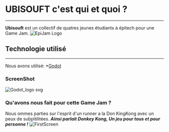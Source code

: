 #  UBISOUFT c'est qui et quoi ?
***
**Ubisouft** est un collectif de quatres jeunes étudiants à épitech pour une Game Jam.
![EpiJam Logo](https://user-images.githubusercontent.com/72013160/153730506-e15526f1-0566-4a2a-9c91-a4371f96e91f.png)


## Technologie utilisé
***
Nous avons utilisé:
*[Godot](https://godotengine.org/)
### ScreenShot
![Godot_logo svg](https://user-images.githubusercontent.com/72013160/153731025-0647b8f3-b114-49eb-93e2-48f59d62b321.png)

### Qu'avons nous fait pour cette Game Jam ?
Nous ommes parties sur l'esprit d'un runner a la Don KingKong avec un peux de subpitilitées.
***Ainsi parlait Donkey Kong, Un jeu pour tous et pour personne !***
![FirstScreen](https://user-images.githubusercontent.com/72013160/153731168-45309cac-1fe7-404e-a1e9-e954628acb40.png)
